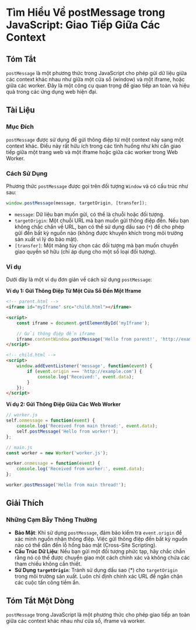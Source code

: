<!--
Meta Description: # Tìm Hiểu Về postMessage trong JavaScript: Giao Tiếp Giữa Các Context ## Tóm Tắt `postMessage` là một phương thức trong JavaScript cho phép gửi dữ li...
Meta Keywords: một, worker, postmessage, các, gửi
-->

# Tìm Hiểu Về postMessage trong JavaScript: Giao Tiếp Giữa Các Context

## Tóm Tắt
`postMessage` là một phương thức trong JavaScript cho phép gửi dữ liệu giữa các context khác nhau như giữa một cửa sổ (window) và một iframe, hoặc giữa các worker. Đây là một công cụ quan trọng để giao tiếp an toàn và hiệu quả trong các ứng dụng web hiện đại.

## Tài Liệu
### Mục Đích
`postMessage` được sử dụng để gửi thông điệp từ một context này sang một context khác. Điều này rất hữu ích trong các tình huống như khi cần giao tiếp giữa một trang web và một iframe hoặc giữa các worker trong Web Worker.

### Cách Sử Dụng
Phương thức `postMessage` được gọi trên đối tượng `Window` và có cấu trúc như sau:
```javascript
window.postMessage(message, targetOrigin, [transfer]);
```
- `message`: Dữ liệu bạn muốn gửi, có thể là chuỗi hoặc đối tượng.
- `targetOrigin`: Một chuỗi URL mà bạn muốn gửi thông điệp đến. Nếu bạn không chắc chắn về URL, bạn có thể sử dụng dấu sao (`*`) để cho phép gửi đến bất kỳ nguồn nào (không được khuyến khích trong môi trường sản xuất vì lý do bảo mật).
- `[transfer]`: Một mảng tùy chọn các đối tượng mà bạn muốn chuyển giao quyền sở hữu (chỉ áp dụng cho một số loại đối tượng).

### Ví dụ
Dưới đây là một ví dụ đơn giản về cách sử dụng `postMessage`:

**Ví dụ 1: Gửi Thông Điệp Từ Một Cửa Sổ Đến Một Iframe**
```html
<!-- parent.html -->
<iframe id="myIframe" src="child.html"></iframe>

<script>
    const iframe = document.getElementById('myIframe');

    // Gửi thông điệp đến iframe
    iframe.contentWindow.postMessage('Hello from parent!', 'http://example.com');
</script>
```

```html
<!-- child.html -->
<script>
    window.addEventListener('message', function(event) {
        if (event.origin === 'http://example.com') {
            console.log('Received:', event.data);
        }
    });
</script>
```

**Ví dụ 2: Gửi Thông Điệp Giữa Các Web Worker**
```javascript
// worker.js
self.onmessage = function(event) {
    console.log('Received from main thread:', event.data);
    self.postMessage('Hello from worker!');
};

// main.js
const worker = new Worker('worker.js');

worker.onmessage = function(event) {
    console.log('Received from worker:', event.data);
};

worker.postMessage('Hello from main thread!');
```

## Giải Thích
### Những Cạm Bẫy Thông Thường
- **Bảo Mật**: Khi sử dụng `postMessage`, đảm bảo kiểm tra `event.origin` để xác minh nguồn nhận thông điệp. Việc gửi thông điệp đến bất kỳ nguồn nào có thể dẫn đến lỗ hổng bảo mật (Cross-Site Scripting).
- **Cấu Trúc Dữ Liệu**: Nếu bạn gửi một đối tượng phức tạp, hãy chắc chắn rằng nó có thể được chuyển giao một cách chính xác và không chứa các tham chiếu không cần thiết.
- **Sử Dụng `targetOrigin`**: Tránh sử dụng dấu sao (*) cho `targetOrigin` trong môi trường sản xuất. Luôn chỉ định chính xác URL để ngăn chặn các cuộc tấn công tiềm ẩn.

## Tóm Tắt Một Dòng
`postMessage` trong JavaScript là một phương thức cho phép giao tiếp an toàn giữa các context khác nhau như cửa sổ, iframe và worker.